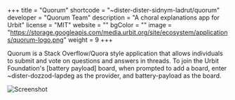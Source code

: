 +++
title = "Quorum"
shortcode = "~dister-dister-sidnym-ladrut/quorum"
developer = "Quorum Team"
description = "A choral explanations app for Urbit"
license = "MIT"
website = ""
bgColor = ""
image = "https://storage.googleapis.com/media.urbit.org/site/ecosystem/applications/quorum-logo.png"
weight = 9
+++

Quorum is a Stack Overflow/Quora style application that allows individuals to submit and vote on questions and answers in threads. To join the Urbit Foundation's [battery payload] board, when prompted to add a board, enter ~dister-dozzod-lapdeg as the provider, and battery-payload as the board.

![Screenshot](https://storage.googleapis.com/media.urbit.org/site/ecosystem/applications/quorum.png)
